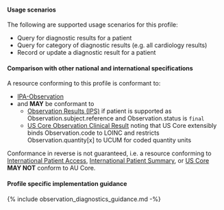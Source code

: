 #### Usage scenarios

The following are supported usage scenarios for this profile:

- Query for diagnostic results for a patient
- Query for category of diagnostic results (e.g. all cardiology results)
- Record or update a diagnostic result for a patient


#### Comparison with other national and international specifications

A resource conforming to this profile is conformant to:
- [IPA-Observation](https://build.fhir.org/ig/HL7/fhir-ipa/StructureDefinition-ipa-observation.html)
- and **MAY** be conformant to
    - [Observation Results (IPS)](http://hl7.org/fhir/uv/ips/StructureDefinition/Observation-results-uv-ips) if patient is supported as Observation.subject.reference and Observation.status is `final`
    - [US Core Observation Clinical Result](http://hl7.org/fhir/us/core/StructureDefinition/us-core-observation-clinical-result) noting that US Core extensibly binds Observation.code to LOINC and restricts Observation.quantity[x] to UCUM for coded quantity units

Conformance in reverse is not guaranteed, i.e. a resource conforming to [International Patient Access](https://build.fhir.org/ig/HL7/fhir-ipa), [International Patient Summary](http://build.fhir.org/ig/HL7/fhir-ips), or [US Core](http://hl7.org/fhir/us/core) **MAY NOT** conform to AU Core.


#### Profile specific implementation guidance
{% include observation_diagnostics_guidance.md -%}
